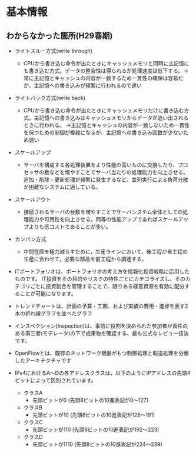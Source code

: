 # 基本情報

## わからなかった箇所(H29春期)

* ライトスルー方式(write through)
  * CPUから書き込む命令が出たときにキャッシュメモリと同時に主記憶にも書き込む方式。データの整合性は得られるが処理速度は低下する。→常に主記憶とキャッシュの内容が一致するため一貫性の確保は容易だが、主記憶への書き込みが頻繁に行われるので遅い
* ライトバック方式(write back)
  * CPUから書き込む命令が出たときにキャッシュメモリだけに書き込む方式。主記憶への書き込みはキャッシュメモリからデータが追い出されるときに行われる。
→主記憶とキャッシュの内容が一致しないため一貫性を保つための制御が複雑になるが、主記憶への書き込み回数が少ないため速い

* スケールアップ
  * サーバを構成する各処理装置をより性能の高いものに交換したり、プロセッサの数などを増やすことでサーバ当たりの処理能力を向上させる。追加・削除・更新処理が頻繁に発生するなど、並列実行による負荷分散が困難なシステムに適している。
* スケールアウト
  * 接続されるサーバの台数を増やすことでサーバシステム全体としての処理能力や可用性を向上させる。同等の性能アップであればスケールアップよりも低コストであることが多い。
* カンバン方式
  * 中間在庫を極力減らすために，生産ラインにおいて，後工程が自工程の生産に合わせて，必要な部品を前工程から調達する。
* ITポートフォリオは、ポートフォリオの考え方を情報化投資戦略に応用したものです。
IT投資をその目的やリスクの特性ごとにカテゴライズし、そのカテゴリごとに投資割合を管理することで、限りある経営資源を有効に配分することが可能になります。
* トレンドチャートは、計画の予算・工期、および実績の費用・進捗を表す2本の折れ線グラフを並べたグラフ
* インスペクション(Inspection)は、事前に役割を決められた参加者が責任のある第三者(モデレータ)の下で成果物を確認する、最も公式なレビュー技法です。
* OpenFlowとは、既存のネットワーク機器がもつ制御処理と転送処理を分離したアーキテクチャです
* IPv4におけるA～Dの各アドレスクラスは、以下のようにIPアドレスの先頭4ビットによって区別されています。
  * クラスA
    * 先頭ビットが0 (先頭8ビットの10進表記が0～127)
  * クラスB
    * 先頭ビットが10 (先頭8ビットの10進表記が128～191)
  * クラスC
    * 先頭ビットが110 (先頭8ビットの10進表記が192～223)
  * クラスD
    * 先頭ビットが1110 (先頭8ビットの10進表記が224～239)